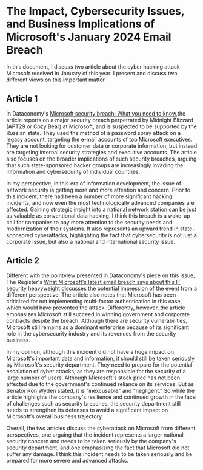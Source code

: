 # The Impact, Cybersecurity Issues, and Business Implications of Microsoft's January 2024 Email Breach
In this document, I discuss two article about the cyber hacking attack Microsoft received in January of this year. I present and discuss two different views on this important matter.

## Article 1
In Dataconomy's [Microsoft security breach: What you need to know](https://dataconomy.com/2024/01/22/microsoft-security-breach/),the article reports on a major security breach perpetrated by Midnight Blizzard (APT29 or Cozy Bear) at Microsoft, and is suspected to be supported by the Russian state. They used the method of a password spray attack on a legacy account, targeting the e-mail accounts of top Microsoft executives. They are not looking for customer data or corporate information, but instead are targeting internal security strategies and executive accounts. The article also focuses on the broader implications of such security breaches, arguing that such state-sponsored hacker groups are increasingly invading the information and cybersecurity of individual countries.

In my perspective, in this era of information development, the issue of network security is getting more and more attention and concern. Prior to this incident, there had been a number of more significant hacking incidents, and now even the most technologically advanced companies are affected. Gaining strategic insight into a national network station can be just as valuable as conventional data hacking. I think this breach is a wake-up call for companies to pay more attention to the security needs and modernization of their systems. It also represents an upward trend in state-sponsored cyberattacks, highlighting the fact that cybersecurity is not just a corporate issue, but also a national and international security issue.

## Article 2
Different with the pointview presented in Dataconomy's piece on this issue, The Register's [What Microsoft's latest email breach says about this IT security heavyweight](https://www.theregister.com/2024/01/24/microsoft_latest_breach_cozy_bear/) discusses the potential impression of the event from a different perspective. The article also notes that Microsoft has been criticized for not implementing multi-factor authentication in this case, which would have prevented the attack. Differently, however, the article emphasizes Microsoft still succeed in winning government and corporate contracts despite the breach. Although there are security vulnerabilities, Microsoft still remains as a dominant enterprise because of its significant role in the cybersecurity industry and its revenues from the security business.

In my opinion, although this incident did not have a huge impact on Microsoft's important data and information, it should still be taken seriously by Microsoft's security department. They need to prepare for the potential escalation of cyber attacks, as they are responsible for the security of a large number of users. Although Microsoft's stock price has not been affected due to the government's continued reliance on its services. But as Senator Ron Wyden stated, it is "inexcusable" and "negligent." So while the article highlights the company's resilience and continued growth in the face of challenges such as security breaches, the security department still needs to strengthen its defenses to avoid a significant impact on Microsoft's overall business trajectory.

Overall, the two articles discuss the cyberattack on Microsoft from different perspectives, one arguing that the incident represents a larger national security concern and needs to be taken seriously by the company's security department, and one emphasizing the fact that Microsoft did not suffer any damage. I think this incident needs to be taken seriously and be prepared for more severe and advanced attacks.